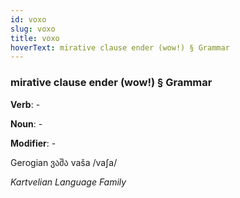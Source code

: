 ```yaml
---
id: voxo
slug: voxo
title: voxo
hoverText: mirative clause ender (wow!) § Grammar
---
```


### mirative clause ender (wow!) § Grammar

**Verb**: -

**Noun**: -

**Modifier**: -

Gerogian ვაშა vaša /vaʃa/

*Kartvelian Language Family*